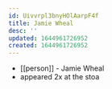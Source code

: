 ```yaml
---
id: Uivvrpl3bnyHOlAarpF4f
title: Jamie Wheal
desc: ''
updated: 1644961726952
created: 1644961726952
---
```



- [[person]] - Jamie Wheal
- appeared 2x at the stoa
